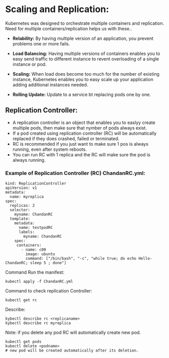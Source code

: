 # Scaling and Replication:

Kubernetes was designed to orchestrate multiple containers and replication.
Need for multiple containers/replication helps us with these..

- **Relability:** By having multiple version of an application, you prevent problems one or more fails.

- **Load Balancing:** Having multiple versions of containers enables you to easy send traffic to different instance to revent overloading of a single instance or pod.

- **Scaling:** When load does become too much for the number of existing instance, Kubernetes enables you to easy scale up your application adding additional instances needed.

- **Rolling Update:** Update to a service bt replacing pods one by one.


## Replication Controller:
- A replication controller is an object that enables you to easlyy create multiple pods, then make sure that nymber of pods always exist.
- If a pod created using replication controller (RC) will be automatically replaced if they does crashed, failed or terminated.
- RC is recommended if you just want to make sure 1 pos is always running, even after system reboots.
- You can run RC with 1 replica and the RC will make sure the pod is always running.

### Example of Replication Controller (RC) ChandanRC.yml:
```
kind: ReplicationController               
apiVersion: v1
metadata:
  name: myreplica
spec:
  replicas: 2            
  selector:        
    myname: ChandanRC                            
  template:                
    metadata:
      name: testpodRC
      labels:            
        myname: ChandanRC
    spec:
     containers:
       - name: c00
         image: ubuntu
         command: ["/bin/bash", "-c", "while true; do echo Hello-ChandanRC; sleep 5 ; done"]
```
Command Run the manifest:
```
kubectl apply -f ChandanRC.yml
```
Command to check replication Controller:
```
kubectl get rc
```
Describe:
```
kybectl describe rc <replicaname>
kybectl describe rc myreplica
```
Note: if you delete any pod RC will automatically create new pod.
```
kubectl get pods
kubectl delete <podname>
# new pod will be created automatically after its deletion.
```

